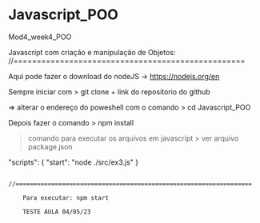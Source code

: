 # Javascript_POO

Mod4_week4_POO

Javascript com criação e manipulação de Objetos:
//==================================================

Aqui pode fazer o download do nodeJS -> https://nodejs.org/en 

Sempre iniciar com > git clone + link do repositorio do github

=> alterar o endereço do poweshell com o comando > cd Javascript_POO

Depois fazer o comando > npm install

> comando para executar os arquivos em javascript > ver arquivo package.json

 "scripts": {
        "start": "node ./src/ex3.js" }
        
        //==================================================================
        
        Para executar: npm start
        
        TESTE AULA 04/05/23
